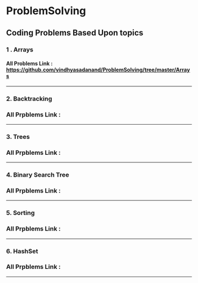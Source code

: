 # ProblemSolving
## Coding Problems Based Upon topics
### 1 .  Arrays 
#### All Problems Link : https://github.com/vindhyasadanand/ProblemSolving/tree/master/Arrays
<hr>

### 2. Backtracking
### All Prpblems Link : 
<hr>

### 3. Trees
### All Prpblems Link : 
<hr>

### 4. Binary Search Tree
### All Prpblems Link : 
<hr>

### 5. Sorting
### All Prpblems Link : 
<hr>

### 6. HashSet
### All Prpblems Link : 
<hr>
